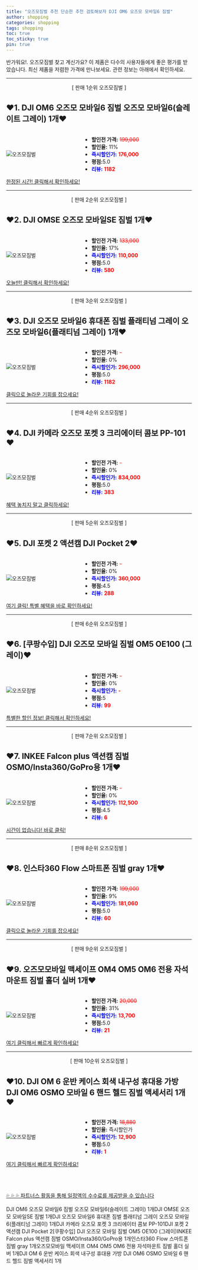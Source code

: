 ```yaml
---
title: "오즈모짐벌 추천 단순한 추천 검토해보자 DJI OM6 오즈모 모바일6 짐벌"
author: shopping
categories: shopping
tags: shopping
toc: true
toc_sticky: true
pin: true
---
```

반가워요!. 오즈모짐벌 찾고 계신가요? 이 제품은 다수의 사용자들에게 좋은 평가를 받았습니다. 최신 제품을 저렴한 가격에 만나보세요. 관련 정보는 아래에서 확인하세요.

---
<p class="toplist" style="margin: 0 auto; display: block; width: fit-content;">[ 판매 1순위 오즈모짐벌 ]</p>

<h2><strong>❤️1. DJI OM6 오즈모 모바일6 짐벌 오즈모 모바일6(슬레이트 그레이) 1개❤️</strong></h2>

<div style="display: flex; align-items: center;">
    <div style="flex: 0.4;">
        <img src="https://thumbnail6.coupangcdn.com/thumbnails/remote/230x230ex/image/retail/images/6079716220642349-0497d914-d80b-4a4e-b3ea-076972f5f0be.jpg" alt="오즈모짐벌" style="max-width: 100%;">
    </div>
    <div style="flex: 0.6; margin-left: 10px;">
        <ul>
            <li><strong>할인전 가격:</strong> <del style="color: red;">199,000</del></li>
            <li><strong>할인율:</strong> 11%</li>
            <li><span style='color:blue'><strong>즉시할인가:</strong></span> <span style='color:red'><strong>176,000</strong></span></li>
            <li><strong>평점:</strong>5.0</li>
            <li><span style='color:blue'><strong>리뷰:</strong></span> <span style='color:red'><strong>1182</strong></span></li>
        </ul>
    </div>
</div>
<div class="center">
    <a href="https://William4Davisa.github.io?lptag=AF9450613&subid=githubio&pageKey=6778179569&traceid=V0-153&itemId=15932349000&vendorItemId=83139348498" class="myButton">
        한정된 시간! 클릭해서 확인하세요!
    </a>
</div>


---
<p class="toplist" style="margin: 0 auto; display: block; width: fit-content;">[ 판매 2순위 오즈모짐벌 ]</p>

<h2><strong>❤️2. DJI OMSE 오즈모 모바일SE 짐벌 1개❤️</strong></h2>

<div style="display: flex; align-items: center;">
    <div style="flex: 0.4;">
        <img src="https://thumbnail9.coupangcdn.com/thumbnails/remote/230x230ex/image/retail/images/2266343899266942-14da5930-21ec-4d7e-9c33-c517dce05a4b.jpg" alt="오즈모짐벌" style="max-width: 100%;">
    </div>
    <div style="flex: 0.6; margin-left: 10px;">
        <ul>
            <li><strong>할인전 가격:</strong> <del style="color: red;">133,000</del></li>
            <li><strong>할인율:</strong> 17%</li>
            <li><span style='color:blue'><strong>즉시할인가:</strong></span> <span style='color:red'><strong>110,000</strong></span></li>
            <li><strong>평점:</strong>5.0</li>
            <li><span style='color:blue'><strong>리뷰:</strong></span> <span style='color:red'><strong>580</strong></span></li>
        </ul>
    </div>
</div>
<div class="center">
    <a href="https://William4Davisa.github.io?lptag=AF9450613&subid=githubio&pageKey=6778179350&traceid=V0-153&itemId=15932348184&vendorItemId=83139347563" class="myButton">
        오늘만! 클릭해서 확인하세요!
    </a>
</div>


---
<p class="toplist" style="margin: 0 auto; display: block; width: fit-content;">[ 판매 3순위 오즈모짐벌 ]</p>

<h2><strong>❤️3. DJI 오즈모 모바일6 휴대폰 짐벌 플래티넘 그레이 오즈모 모바일6(플래티넘 그레이) 1개❤️</strong></h2>

<div style="display: flex; align-items: center;">
    <div style="flex: 0.4;">
        <img src="https://thumbnail9.coupangcdn.com/thumbnails/remote/230x230ex/image/vendor_inventory/8fc0/6ff4ea5dbaf8adea494cd8bbbec1974dcbbeca7bd1d94813b3632d7cfc56.jpg" alt="오즈모짐벌" style="max-width: 100%;">
    </div>
    <div style="flex: 0.6; margin-left: 10px;">
        <ul>
            <li><strong>할인전 가격:</strong> <del style="color: red;">-</del></li>
            <li><strong>할인율:</strong> 0%</li>
            <li><span style='color:blue'><strong>즉시할인가:</strong></span> <span style='color:red'><strong>296,000</strong></span></li>
            <li><strong>평점:</strong>5.0</li>
            <li><span style='color:blue'><strong>리뷰:</strong></span> <span style='color:red'><strong>1182</strong></span></li>
        </ul>
    </div>
</div>
<div class="center">
    <a href="https://William4Davisa.github.io?lptag=AF9450613&subid=githubio&pageKey=6778179569&traceid=V0-153&itemId=19197657296&vendorItemId=88083863094" class="myButton">
        클릭으로 놀라운 기회를 잡으세요!
    </a>
</div>


---
<p class="toplist" style="margin: 0 auto; display: block; width: fit-content;">[ 판매 4순위 오즈모짐벌 ]</p>

<h2><strong>❤️4. DJI 카메라 오즈모 포켓 3 크리에이터 콤보 PP-101❤️</strong></h2>

<div style="display: flex; align-items: center;">
    <div style="flex: 0.4;">
        <img src="https://thumbnail6.coupangcdn.com/thumbnails/remote/230x230ex/image/retail/images/191637525060518-bf429e6b-6c98-49ae-8470-e0110d40058d.jpg" alt="오즈모짐벌" style="max-width: 100%;">
    </div>
    <div style="flex: 0.6; margin-left: 10px;">
        <ul>
            <li><strong>할인전 가격:</strong> <del style="color: red;">-</del></li>
            <li><strong>할인율:</strong> 0%</li>
            <li><span style='color:blue'><strong>즉시할인가:</strong></span> <span style='color:red'><strong>834,000</strong></span></li>
            <li><strong>평점:</strong>5.0</li>
            <li><span style='color:blue'><strong>리뷰:</strong></span> <span style='color:red'><strong>383</strong></span></li>
        </ul>
    </div>
</div>
<div class="center">
    <a href="https://William4Davisa.github.io?lptag=AF9450613&subid=githubio&pageKey=7657895073&traceid=V0-153&itemId=20393535299&vendorItemId=87476209374" class="myButton">
        혜택 놓치지 말고 클릭하세요!
    </a>
</div>


---
<p class="toplist" style="margin: 0 auto; display: block; width: fit-content;">[ 판매 5순위 오즈모짐벌 ]</p>

<h2><strong>❤️5. DJI 포켓 2 액션캠 DJI Pocket 2❤️</strong></h2>

<div style="display: flex; align-items: center;">
    <div style="flex: 0.4;">
        <img src="https://thumbnail6.coupangcdn.com/thumbnails/remote/230x230ex/image/retail/images/1246172802100653-c6336ca5-fc06-4524-9922-f55a4db74c6f.jpg" alt="오즈모짐벌" style="max-width: 100%;">
    </div>
    <div style="flex: 0.6; margin-left: 10px;">
        <ul>
            <li><strong>할인전 가격:</strong> <del style="color: red;">-</del></li>
            <li><strong>할인율:</strong> 0%</li>
            <li><span style='color:blue'><strong>즉시할인가:</strong></span> <span style='color:red'><strong>360,000</strong></span></li>
            <li><strong>평점:</strong>4.5</li>
            <li><span style='color:blue'><strong>리뷰:</strong></span> <span style='color:red'><strong>288</strong></span></li>
        </ul>
    </div>
</div>
<div class="center">
    <a href="https://William4Davisa.github.io?lptag=AF9450613&subid=githubio&pageKey=2275898125&traceid=V0-153&itemId=3905401582&vendorItemId=71889975224" class="myButton">
        여기 클릭! 특별 혜택을 바로 확인하세요!
    </a>
</div>


---
<p class="toplist" style="margin: 0 auto; display: block; width: fit-content;">[ 판매 6순위 오즈모짐벌 ]</p>

<h2><strong>❤️6. [쿠팡수입] DJI 오즈모 모바일 짐벌 OM5 OE100 (그레이)❤️</strong></h2>

<div style="display: flex; align-items: center;">
    <div style="flex: 0.4;">
        <img src="https://thumbnail8.coupangcdn.com/thumbnails/remote/230x230ex/image/retail/images/1152489030848446-bc525458-485a-43d6-886d-a771df6d0642.jpg" alt="오즈모짐벌" style="max-width: 100%;">
    </div>
    <div style="flex: 0.6; margin-left: 10px;">
        <ul>
            <li><strong>할인전 가격:</strong> <del style="color: red;">-</del></li>
            <li><strong>할인율:</strong> 0%</li>
            <li><span style='color:blue'><strong>즉시할인가:</strong></span> <span style='color:red'><strong>-</strong></span></li>
            <li><strong>평점:</strong>5</li>
            <li><span style='color:blue'><strong>리뷰:</strong></span> <span style='color:red'><strong>99</strong></span></li>
        </ul>
    </div>
</div>
<div class="center">
    <a href="https://William4Davisa.github.io?lptag=AF9450613&subid=githubio&pageKey=6077839988&traceid=V0-153&itemId=11251465775&vendorItemId=78754981715" class="myButton">
        특별한 할인 정보! 클릭해서 확인하세요!
    </a>
</div>


---
<p class="toplist" style="margin: 0 auto; display: block; width: fit-content;">[ 판매 7순위 오즈모짐벌 ]</p>

<h2><strong>❤️7. INKEE Falcon plus 액션캠 짐벌 OSMO/Insta360/GoPro용 1개❤️</strong></h2>

<div style="display: flex; align-items: center;">
    <div style="flex: 0.4;">
        <img src="https://thumbnail9.coupangcdn.com/thumbnails/remote/230x230ex/image/vendor_inventory/3525/1e8cf39587e24348008b5349f234c9d5fe8112f32cd8c79b372e4999b7d2.jpg" alt="오즈모짐벌" style="max-width: 100%;">
    </div>
    <div style="flex: 0.6; margin-left: 10px;">
        <ul>
            <li><strong>할인전 가격:</strong> <del style="color: red;">-</del></li>
            <li><strong>할인율:</strong> 0%</li>
            <li><span style='color:blue'><strong>즉시할인가:</strong></span> <span style='color:red'><strong>112,500</strong></span></li>
            <li><strong>평점:</strong>4.5</li>
            <li><span style='color:blue'><strong>리뷰:</strong></span> <span style='color:red'><strong>6</strong></span></li>
        </ul>
    </div>
</div>
<div class="center">
    <a href="https://William4Davisa.github.io?lptag=AF9450613&subid=githubio&pageKey=6329237568&traceid=V0-153&itemId=13227994298&vendorItemId=80486139161" class="myButton">
        시간이 없습니다! 바로 클릭!
    </a>
</div>


---
<p class="toplist" style="margin: 0 auto; display: block; width: fit-content;">[ 판매 8순위 오즈모짐벌 ]</p>

<h2><strong>❤️8. 인스타360 Flow 스마트폰 짐벌 gray 1개❤️</strong></h2>

<div style="display: flex; align-items: center;">
    <div style="flex: 0.4;">
        <img src="https://thumbnail6.coupangcdn.com/thumbnails/remote/230x230ex/image/retail/images/872864951709050-47aebde0-285c-43bb-9a91-f036de66be12.png" alt="오즈모짐벌" style="max-width: 100%;">
    </div>
    <div style="flex: 0.6; margin-left: 10px;">
        <ul>
            <li><strong>할인전 가격:</strong> <del style="color: red;">199,000</del></li>
            <li><strong>할인율:</strong> 9%</li>
            <li><span style='color:blue'><strong>즉시할인가:</strong></span> <span style='color:red'><strong>181,060</strong></span></li>
            <li><strong>평점:</strong>5.0</li>
            <li><span style='color:blue'><strong>리뷰:</strong></span> <span style='color:red'><strong>60</strong></span></li>
        </ul>
    </div>
</div>
<div class="center">
    <a href="https://William4Davisa.github.io?lptag=AF9450613&subid=githubio&pageKey=7259884363&traceid=V0-153&itemId=18489231923&vendorItemId=85628860221" class="myButton">
        클릭으로 놀라운 기회를 잡으세요!
    </a>
</div>


---
<p class="toplist" style="margin: 0 auto; display: block; width: fit-content;">[ 판매 9순위 오즈모짐벌 ]</p>

<h2><strong>❤️9. 오즈모모바일 맥세이프 OM4 OM5 OM6 전용 자석마운트 짐벌 홀더 실버 1개❤️</strong></h2>

<div style="display: flex; align-items: center;">
    <div style="flex: 0.4;">
        <img src="https://thumbnail8.coupangcdn.com/thumbnails/remote/230x230ex/image/vendor_inventory/9920/a3d4958889b737637fcb883a6ab6ad87e799992174fbbec763aa730fc1b7.jpg" alt="오즈모짐벌" style="max-width: 100%;">
    </div>
    <div style="flex: 0.6; margin-left: 10px;">
        <ul>
            <li><strong>할인전 가격:</strong> <del style="color: red;">20,000</del></li>
            <li><strong>할인율:</strong> 31%</li>
            <li><span style='color:blue'><strong>즉시할인가:</strong></span> <span style='color:red'><strong>13,700</strong></span></li>
            <li><strong>평점:</strong>5.0</li>
            <li><span style='color:blue'><strong>리뷰:</strong></span> <span style='color:red'><strong>21</strong></span></li>
        </ul>
    </div>
</div>
<div class="center">
    <a href="https://William4Davisa.github.io?lptag=AF9450613&subid=githubio&pageKey=7168958521&traceid=V0-153&itemId=18056504916&vendorItemId=82898673034" class="myButton">
        여기 클릭해서 빠르게 확인하세요!
    </a>
</div>


---
<p class="toplist" style="margin: 0 auto; display: block; width: fit-content;">[ 판매 10순위 오즈모짐벌 ]</p>

<h2><strong>❤️10. DJI OM 6 운반 케이스 회색 내구성 휴대용 가방 DJI OM6 OSMO 모바일 6 핸드 헬드 짐벌 액세서리 1개❤️</strong></h2>

<div style="display: flex; align-items: center;">
    <div style="flex: 0.4;">
        <img src="https://thumbnail9.coupangcdn.com/thumbnails/remote/230x230ex/image/vendor_inventory/f5b7/ae624da5183d412ae7ee2f42146eb8f6eef110e42563d6297e58a5be94fa.jpg" alt="오즈모짐벌" style="max-width: 100%;">
    </div>
    <div style="flex: 0.6; margin-left: 10px;">
        <ul>
            <li><strong>할인전 가격:</strong> <del style="color: red;">18,880</del></li>
            <li><strong>할인율:</strong> 즉시할인가</li>
            <li><span style='color:blue'><strong>즉시할인가:</strong></span> <span style='color:red'><strong>12,900</strong></span></li>
            <li><strong>평점:</strong>5.0</li>
            <li><span style='color:blue'><strong>리뷰:</strong></span> <span style='color:red'><strong>1</strong></span></li>
        </ul>
    </div>
</div>
<div class="center">
    <a href="https://William4Davisa.github.io?lptag=AF9450613&subid=githubio&pageKey=7552124337&traceid=V0-153&itemId=19877517177&vendorItemId=90387374404" class="myButton">
        여기 클릭해서 빠르게 확인하세요!
    </a>
</div>

<br><br><br>[💦 💦 💦 파트너스 활동을 통해 일정액의 수수료를 제공받을 수 있습니다](https://link.coupang.com/a/bcpT2c)<br><br>DJI OM6 오즈모 모바일6 짐벌 오즈모 모바일6(슬레이트 그레이) 1개DJI OMSE 오즈모 모바일SE 짐벌 1개DJI 오즈모 모바일6 휴대폰 짐벌 플래티넘 그레이 오즈모 모바일6(플래티넘 그레이) 1개DJI 카메라 오즈모 포켓 3 크리에이터 콤보 PP-101DJI 포켓 2 액션캠 DJI Pocket 2[쿠팡수입] DJI 오즈모 모바일 짐벌 OM5 OE100 (그레이)INKEE Falcon plus 액션캠 짐벌 OSMO/Insta360/GoPro용 1개인스타360 Flow 스마트폰 짐벌 gray 1개오즈모모바일 맥세이프 OM4 OM5 OM6 전용 자석마운트 짐벌 홀더 실버 1개DJI OM 6 운반 케이스 회색 내구성 휴대용 가방 DJI OM6 OSMO 모바일 6 핸드 헬드 짐벌 액세서리 1개